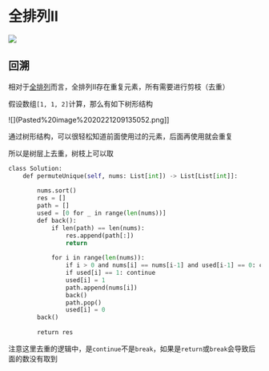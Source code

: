 # 全排列II

![](Pasted%20image%2020221209133110.png)

## 回溯

相对于[全排列](./全排列.md)而言，全排列II存在重复元素，所有需要进行剪枝（去重）

假设数组`[1, 1, 2]`计算，那么有如下树形结构

![](Pasted%20image%2020221209135052.png]]


通过树形结构，可以很轻松知道前面使用过的元素，后面再使用就会重复

所以是树层上去重，树枝上可以取

```python
class Solution:
	def permuteUnique(self, nums: List[int]) -> List[List[int]]:
	
		nums.sort()
		res = []
		path = []
		used = [0 for _ in range(len(nums))]
		def back():
			if len(path) == len(nums):
				res.append(path[:])
				return
	
			for i in range(len(nums)):
				if i > 0 and nums[i] == nums[i-1] and used[i-1] == 0: continue
				if used[i] == 1: continue
				used[i] = 1
				path.append(nums[i])
				back()
				path.pop()
				used[i] = 0
		back()
	
		return res
``` 

注意这里去重的逻辑中，是`continue`不是`break`，如果是`return`或`break`会导致后面的数没有取到

